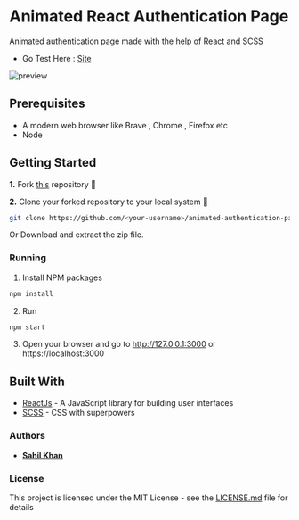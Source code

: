 # Animated React Authentication Page

Animated authentication page made with the help of React and SCSS

- Go Test Here : [Site](https://react-auth-page-flame.vercel.app/)

![preview](preview.gif)

## Prerequisites

- A modern web browser like Brave , Chrome , Firefox etc
- Node

## Getting Started

**1.** Fork [this](https://github.com/thesahindia/animated-authentication-page) repository :fork_and_knife:

**2.** Clone your forked repository to your local system :busts_in_silhouette:

```sh
git clone https://github.com/<your-username>/animated-authentication-page.git
```

Or Download and extract the zip file.

### Running

1. Install NPM packages

```sh
npm install
```

2. Run

```sh
npm start
```

3. Open your browser and go to http://127.0.0.1:3000 or https://localhost:3000

## Built With

- [ReactJs](https://reactjs.org) - A JavaScript library for building user interfaces
- [SCSS](https://sass-lang.com) - CSS with superpowers

### Authors

- **[Sahil Khan](https://github.com/thesahindia)**

### License

This project is licensed under the MIT License - see the [LICENSE.md](https://github.com/thesahindia/animated-authentication-page/blob/main/LICENSE) file for details
